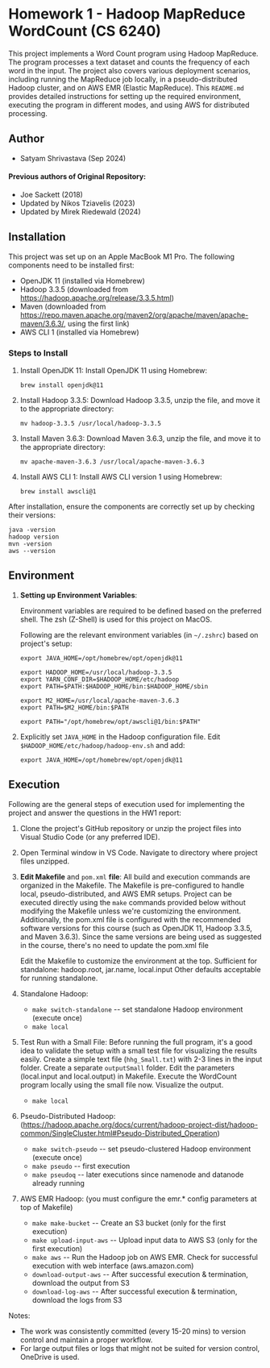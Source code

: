 # Homework 1 - Hadoop MapReduce WordCount (CS 6240)

This project implements a Word Count program using Hadoop MapReduce. The program processes a text dataset and counts the frequency of each word in the input. The project also covers various deployment scenarios, including running the MapReduce job locally, in a pseudo-distributed Hadoop cluster, and on AWS EMR (Elastic MapReduce). This `README.md` provides detailed instructions for setting up the required environment, executing the program in different modes, and using AWS for distributed processing.

Author
-----------
- Satyam Shrivastava (Sep 2024)

#### Previous authors of Original Repository:
- Joe Sackett (2018)
- Updated by Nikos Tziavelis (2023)
- Updated by Mirek Riedewald (2024)

Installation
------------
This project was set up on an Apple MacBook M1 Pro. The following components need to be installed first:
- OpenJDK 11 (installed via Homebrew)
- Hadoop 3.3.5 (downloaded from https://hadoop.apache.org/release/3.3.5.html)
- Maven (downloaded from https://repo.maven.apache.org/maven2/org/apache/maven/apache-maven/3.6.3/, using the first link)
- AWS CLI 1 (installed via Homebrew)

### Steps to Install

1) Install OpenJDK 11: Install OpenJDK 11 using Homebrew:

   `brew install openjdk@11`

2) Install Hadoop 3.3.5: Download Hadoop 3.3.5, unzip the file, and move it to the appropriate directory:

   `mv hadoop-3.3.5 /usr/local/hadoop-3.3.5`

3) Install Maven 3.6.3: Download Maven 3.6.3, unzip the file, and move it to the appropriate directory:

   `mv apache-maven-3.6.3 /usr/local/apache-maven-3.6.3`

4) Install AWS CLI 1: Install AWS CLI version 1 using Homebrew:

   `brew install awscli@1`

After installation, ensure the components are correctly set up by checking their versions:
```
java -version
hadoop version
mvn -version
aws --version
```

Environment
-----------
1) **Setting up Environment Variables**:

   Environment variables are required to be defined based on the preferred shell. The zsh (Z-Shell) is used for this project on MacOS.

   Following are the relevant environment variables (in `~/.zshrc`) based on project's setup:

   ```
   export JAVA_HOME=/opt/homebrew/opt/openjdk@11

   export HADOOP_HOME=/usr/local/hadoop-3.3.5
   export YARN_CONF_DIR=$HADOOP_HOME/etc/hadoop
   export PATH=$PATH:$HADOOP_HOME/bin:$HADOOP_HOME/sbin

   export M2_HOME=/usr/local/apache-maven-3.6.3
   export PATH=$M2_HOME/bin:$PATH

   export PATH="/opt/homebrew/opt/awscli@1/bin:$PATH"
   ```

2) Explicitly set `JAVA_HOME` in the Hadoop configuration file. Edit `$HADOOP_HOME/etc/hadoop/hadoop-env.sh` and add:

   `export JAVA_HOME=/opt/homebrew/opt/openjdk@11`

Execution
---------
Following are the general steps of execution used for implementing the project and answer the questions in the HW1 report:

1) Clone the project's GitHub repository or unzip the project files into Visual Studio Code (or any preferred IDE).

2) Open Terminal window in VS Code. Navigate to directory where project files unzipped.

3) **Edit Makefile** and `pom.xml` **file**:
   All build and execution commands are organized in the Makefile. The Makefile is pre-configured to handle local, pseudo-distributed, and AWS EMR setups. Project can be executed directly using the `make` commands provided below without modifying the Makefile unless we're customizing the environment.
   Additionally, the pom.xml file is configured with the recommended software versions for this course (such as OpenJDK 11, Hadoop 3.3.5, and Maven 3.6.3). Since the same versions are being used as suggested in the course, there's no need to update the pom.xml file
   
   Edit the Makefile to customize the environment at the top.
	Sufficient for standalone: hadoop.root, jar.name, local.input
	Other defaults acceptable for running standalone.

4) Standalone Hadoop:
	- `make switch-standalone`		-- set standalone Hadoop environment (execute once)
	- `make local`

5) Test Run with a Small File:
   Before running the full program, it's a good idea to validate the setup with a small test file for visualizing the results easily. Create a simple text file (`hhg_Small.txt`) with 2-3 lines in the input folder. Create a separate `outputSmall` folder. Edit the parameters (local.input and local.output) in Makefile. Execute the WordCount program locally using the small file now. Visualize the output.
	- `make local`

6) Pseudo-Distributed Hadoop: (https://hadoop.apache.org/docs/current/hadoop-project-dist/hadoop-common/SingleCluster.html#Pseudo-Distributed_Operation)
	- `make switch-pseudo`			-- set pseudo-clustered Hadoop environment (execute once)
	- `make pseudo`					-- first execution
	- `make pseudoq`				-- later executions since namenode and datanode already running

7) AWS EMR Hadoop: (you must configure the emr.* config parameters at top of Makefile)
	- `make make-bucket`			-- Create an S3 bucket (only for the first execution)
	- `make upload-input-aws`		-- Upload input data to AWS S3 (only for the first execution)
	- `make aws`					-- Run the Hadoop job on AWS EMR. Check for successful execution with web interface (aws.amazon.com)
	- `download-output-aws`		-- After successful execution & termination, download the output from S3
 	- `download-log-aws`		-- After successful execution & termination, download the logs from S3

Notes: 
- The work was consistently committed (every 15-20 mins) to version control and maintain a proper workflow.
- For large output files or logs that might not be suited for version control, OneDrive is used.